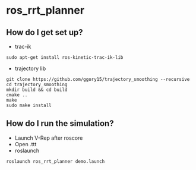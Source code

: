 # ros_rrt_planner


## How do I get set up?

* trac-ik
``` 
sudo apt-get install ros-kinetic-trac-ik-lib
```

* trajectory lib
```
git clone https://github.com/ggory15/trajectory_smoothing --recursive
cd trajectory_smoothing
mkdir build && cd build
cmake ..
make
sudo make install
```


## How do I run the simulation?

* Launch V-Rep after roscore
* Open .ttt
* roslaunch
```
roslaunch ros_rrt_planner demo.launch
```
